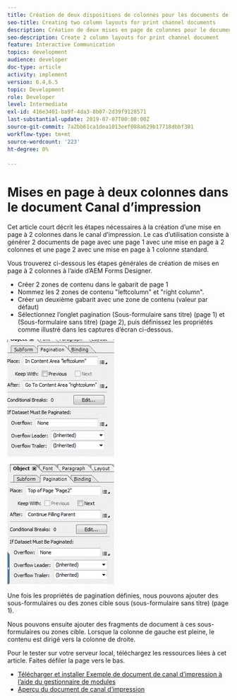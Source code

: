 ```yaml
---
title: Création de deux dispositions de colonnes pour les documents de canal d’impression
seo-title: Creating two column layouts for print channel documents
description: Création de deux mises en page de colonnes pour le document de canal d’impression
seo-description: Create 2 column layouts for print channel document
feature: Interactive Communication
topics: development
audience: developer
doc-type: article
activity: implement
version: 6.4,6.5
topic: Development
role: Developer
level: Intermediate
exl-id: 416e3401-ba9f-4da3-8b07-2d39f9128571
last-substantial-update: 2019-07-07T00:00:00Z
source-git-commit: 7a2bb61ca1dea1013eef088a629b17718dbbf381
workflow-type: tm+mt
source-wordcount: '223'
ht-degree: 0%

---
```


# Mises en page à deux colonnes dans le document Canal d’impression

Cet article court décrit les étapes nécessaires à la création d’une mise en page à 2 colonnes dans le canal d’impression. Le cas d’utilisation consiste à générer 2 documents de page avec une page 1 avec une mise en page à 2 colonnes et une page 2 avec une mise en page à 1 colonne standard.

Vous trouverez ci-dessous les étapes générales de création de mises en page à 2 colonnes à l’aide d’AEM Forms Designer.

* Créer 2 zones de contenu dans le gabarit de page 1
* Nommez les 2 zones de contenu &quot;leftcolumn&quot; et &quot;right column&quot;.
* Créer un deuxième gabarit avec une zone de contenu (valeur par défaut)
* Sélectionnez l’onglet pagination (Sous-formulaire sans titre) (page 1) et (Sous-formulaire sans titre) (page 2), puis définissez les propriétés comme illustré dans les captures d’écran ci-dessous.

![page1](assets/untitledsubform_paginationproperties.gif)

![page2](assets/untitled_subformpage2.gif)

Une fois les propriétés de pagination définies, nous pouvons ajouter des sous-formulaires ou des zones cible sous (sous-formulaire sans titre) (page 1).

Nous pouvons ensuite ajouter des fragments de document à ces sous-formulaires ou zones cible. Lorsque la colonne de gauche est pleine, le contenu est dirigé vers la colonne de droite.

Pour le tester sur votre serveur local, téléchargez les ressources liées à cet article. Faites défiler la page vers le bas.

* [Télécharger et installer Exemple de document de canal d’impression à l’aide du gestionnaire de modules](assets/print-channel-with-two-column-layout.zip)
* [Aperçu du document de canal d’impression](http://localhost:4502/content/dam/formsanddocuments/2columnlayout/jcr:content?channel=print&amp;mode=preview&amp;dataRef=service%3A%2F%2FFnDTestData&amp;wcmmode=disabled)
